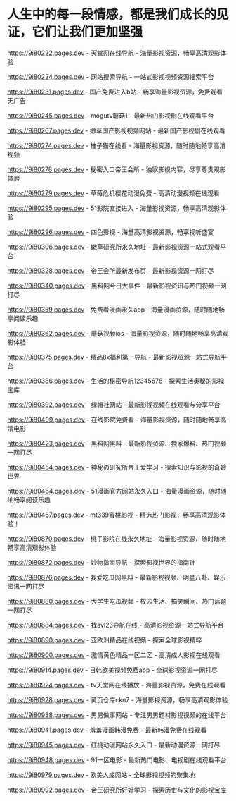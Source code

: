 # 人生中的每一段情感，都是我们成长的见证，它们让我们更加坚强

https://9i80222.pages.dev - 天堂网在线导航 - 海量影视资源，畅享高清观影体验

https://9i80224.pages.dev - 网站搜索导航 - 一站式影视视频资源搜索平台

https://9i80231.pages.dev - 国产免费进入b站 - 畅享海量影视资源，免费观看无广告

https://9i80245.pages.dev - mogutv蘑菇1 - 最新热门影视剧在线观看平台

https://9i80267.pages.dev - 嫩草国产影视视频网站 - 最新国产影视剧在线观看

https://9i80274.pages.dev - 柚子猫在线看 - 海量影视资源，随时随地畅享高清视频

https://9i80278.pages.dev - 秘密入口帝王会所 - 独家影视内容，尽享尊贵观影体验

https://9i80279.pages.dev - 草莓危机樱花动漫免费 - 高清动漫视频在线观看

https://9i80295.pages.dev - 51影院直接进入 - 海量影视资源，畅享高清观影体验

https://9i80296.pages.dev - 四色影视 - 海量高清影视资源，畅享视听盛宴

https://9i80306.pages.dev - 嫩草研究所永久地址 - 最新影视资源一站式观看平台

https://9i80328.pages.dev - 帝王会所最新发布页 - 最新影视资源一网打尽

https://9i80340.pages.dev - 黑料网今日大事件 - 最新影视资讯与热门视频一网打尽

https://9i80359.pages.dev - 免费看漫画永久app - 海量漫画资源，随时随地畅享阅读乐趣

https://9i80362.pages.dev - 蘑菇视频ios - 海量影视资源，随时随地畅享高清观影体验

https://9i80375.pages.dev - 精品8x福利第一导航 - 最新影视资源一站式导航平台

https://9i80386.pages.dev - 生活的秘密导航12345678 - 探索生活奥秘的影视宝库

https://9i80392.pages.dev - 绿帽社网站 - 最新影视视频在线观看与分享平台

https://9i80409.pages.dev - 在线影院免费看 - 海量影视资源，随时随地畅享高清电影

https://9i80423.pages.dev - 黑料网黑料 - 最新影视资源、独家爆料、热门视频一网打尽

https://9i80454.pages.dev - 神秘の研究所帝王爱学习 - 探索知识与影视的奇妙世界

https://9i80464.pages.dev - 51漫画官方网站永久入口 - 海量漫画资源，随时随地畅享阅读乐趣

https://9i80467.pages.dev - mt339蜜桃影视 - 精选热门影视，畅享高清观影体验！

https://9i80870.pages.dev - 桃子影院在线永久地址 - 海量影视资源，随时随地畅享高清观影体验

https://9i80872.pages.dev - 妙物指南导航 - 探索影视世界的指南针

https://9i80876.pages.dev - 我爱吃瓜网黑料 - 最新影视视频、明星八卦、娱乐资讯一网打尽

https://9i80880.pages.dev - 大学生吃瓜视频 - 校园生活、搞笑瞬间、热门话题一网打尽

https://9i80884.pages.dev - 找avl23导航在线 - 高清影视资源一站式导航平台

https://9i80890.pages.dev - 亚欧洲精品在线视频 - 探索全球影视精粹

https://9i80900.pages.dev - 激情黄色精品一区二区 - 高清成人影视在线观看

https://9i80914.pages.dev - 日韩欧美视频免费app - 全球影视资源一网打尽

https://9i80924.pages.dev - tv天堂网在线播放 - 海量影视资源，免费在线观看

https://9i80928.pages.dev - 黄页仓库ckn7 - 海量影视资源，畅享高清观影体验

https://9i80938.pages.dev - 男男做事网站 - 专注男男题材影视视频的在线平台

https://9i80941.pages.dev - 羞羞漫画韩漫免费 - 最新韩漫免费在线观看

https://9i80945.pages.dev - 红桃动漫网站永久入口 - 最新动漫资源一网打尽

https://9i80948.pages.dev - 91一区电影 - 最新热门电影、电视剧在线观看平台

https://9i80979.pages.dev - 欧美人成网站 - 全球影视视频的聚集地

https://9i80992.pages.dev - 帝王研究所好好学习 - 探索历史与文化的影视宝库
